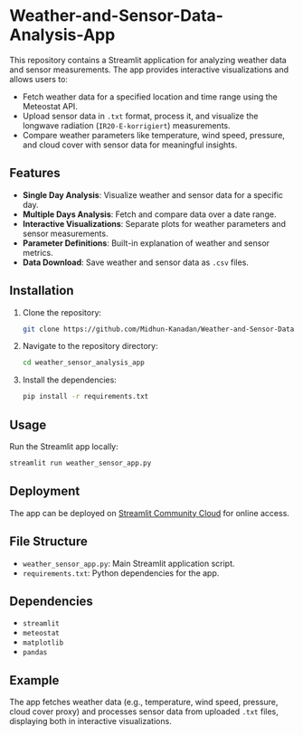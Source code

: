 
# Weather-and-Sensor-Data-Analysis-App


This repository contains a Streamlit application for analyzing weather data and sensor measurements. The app provides interactive visualizations and allows users to:

- Fetch weather data for a specified location and time range using the Meteostat API.
- Upload sensor data in `.txt` format, process it, and visualize the longwave radiation (`IR20-E-korrigiert`) measurements.
- Compare weather parameters like temperature, wind speed, pressure, and cloud cover with sensor data for meaningful insights.

## Features
- **Single Day Analysis**: Visualize weather and sensor data for a specific day.
- **Multiple Days Analysis**: Fetch and compare data over a date range.
- **Interactive Visualizations**: Separate plots for weather parameters and sensor measurements.
- **Parameter Definitions**: Built-in explanation of weather and sensor metrics.
- **Data Download**: Save weather and sensor data as `.csv` files.

## Installation

1. Clone the repository:
   ```bash
   git clone https://github.com/Midhun-Kanadan/Weather-and-Sensor-Data-Analysis-App.git
   ```
2. Navigate to the repository directory:
   ```bash
   cd weather_sensor_analysis_app
   ```
3. Install the dependencies:
   ```bash
   pip install -r requirements.txt
   ```

## Usage

Run the Streamlit app locally:
```bash
streamlit run weather_sensor_app.py
```

## Deployment

The app can be deployed on [Streamlit Community Cloud](https://streamlit.io/cloud) for online access. 

## File Structure

- `weather_sensor_app.py`: Main Streamlit application script.
- `requirements.txt`: Python dependencies for the app.

## Dependencies

- `streamlit`
- `meteostat`
- `matplotlib`
- `pandas`

## Example

The app fetches weather data (e.g., temperature, wind speed, pressure, cloud cover proxy) and processes sensor data from uploaded `.txt` files, displaying both in interactive visualizations.
